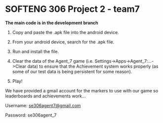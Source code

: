 SOFTENG 306 Project 2 - team7
=====

**The main code is in the development branch**

1) Copy and paste the .apk file into the android device.

2) From your android device, search for the .apk file. 

3) Run and install the file. 

4) Clear the data of the Agent_7 game (i.e. Settings->Apps->Agent_7:...->Clear data) to ensure that the Achievement system 
works properly (as some of our test data is being persistent for some reason).

5) Play!


We have provided a gmail account for the markers to use with our game so leaderboards and achievements work...

Username: se306agent7@gmail.com

Password: se306agent_7
